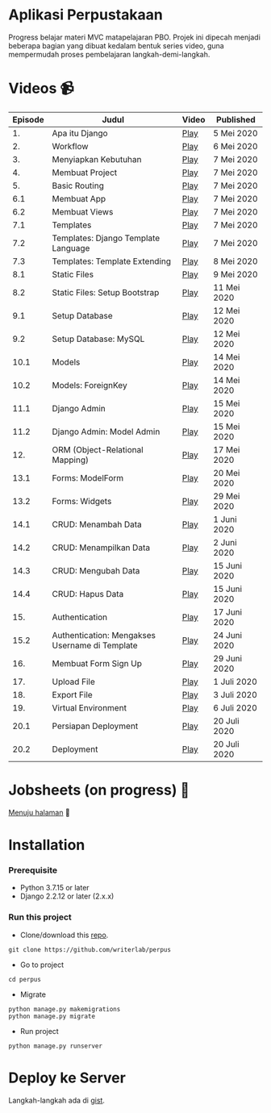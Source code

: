 # Aplikasi Perpustakaan
Progress belajar materi MVC matapelajaran PBO.
Projek ini dipecah menjadi beberapa bagian yang dibuat kedalam bentuk series video, guna mempermudah proses pembelajaran langkah-demi-langkah.

# Videos 📹
| Episode | Judul | Video | Published |
|---|---|---|---|
| 1. | Apa itu Django | [Play](https://youtu.be/Cj89fGNiMSk) | 5 Mei 2020
| 2. | Workflow | [Play](https://youtu.be/xN8sAeMPsEg) | 6 Mei 2020
| 3. | Menyiapkan Kebutuhan | [Play](https://youtu.be/5OAN7FhO-lw) | 7 Mei 2020
| 4. | Membuat Project | [Play](https://youtu.be/pJxiLVaVvIg) | 7 Mei 2020
| 5. | Basic Routing | [Play](https://youtu.be/jvMQR9u3Rgg) | 7 Mei 2020
| 6.1 | Membuat App | [Play](https://youtu.be/R-SZTFZQ8Sg) | 7 Mei 2020
| 6.2 | Membuat Views | [Play](https://youtu.be/sPFigndffM8) | 7 Mei 2020
| 7.1 | Templates | [Play](https://youtu.be/5UScV1i0MoM) | 7 Mei 2020
| 7.2 | Templates: Django Template Language | [Play](https://youtu.be/amP6jUVhp2g) | 7 Mei 2020
| 7.3 | Templates: Template Extending | [Play](https://youtu.be/fLOWCJYfGXQ) | 8 Mei 2020
| 8.1 | Static Files | [Play](https://youtu.be/YnUOG6Oor04) | 9 Mei 2020
| 8.2 | Static Files:  Setup Bootstrap | [Play](https://youtu.be/5JagJ4bQzBY) | 11 Mei 2020
| 9.1 | Setup Database | [Play](https://youtu.be/VHe-SxvTPDk) | 12 Mei 2020
| 9.2 | Setup Database: MySQL | [Play](https://youtu.be/NE5oAwWPdVs) | 12 Mei 2020
| 10.1 | Models | [Play](https://youtu.be/q7grGllxyxE) | 14 Mei 2020
| 10.2 | Models: ForeignKey | [Play](https://youtu.be/Iv1VKt4RHmw) | 14 Mei 2020
| 11.1 | Django Admin | [Play](https://youtu.be/7vNQESIkPf4) | 15 Mei 2020
| 11.2 | Django Admin: Model Admin | [Play](https://youtu.be/V8hY2hzyJw4) | 15 Mei 2020
| 12. | ORM (Object-Relational Mapping) | [Play](https://youtu.be/zoNk0dPikpg) | 17 Mei 2020
| 13.1 | Forms: ModelForm | [Play](https://youtu.be/DXXneMxdGEU) | 20 Mei 2020
| 13.2 | Forms: Widgets | [Play](https://youtu.be/gHNEdANR4WQ) | 29 Mei 2020
| 14.1 | CRUD: Menambah Data | [Play](https://youtu.be/ZWELAOzJhUM) | 1 Juni 2020
| 14.2 | CRUD: Menampilkan Data | [Play](https://youtu.be/EYlFTIcnAXE) | 2 Juni 2020
| 14.3 | CRUD: Mengubah Data | [Play](https://youtu.be/auZJ5GM5iTc) | 15 Juni 2020
| 14.4 | CRUD: Hapus Data | [Play](https://youtu.be/EWLuwTeJjSA) | 15 Juni 2020
| 15. | Authentication | [Play](https://youtu.be/3xyYrYXMB_8) | 17 Juni 2020
| 15.2 | Authentication: Mengakses Username di Template | [Play](https://youtu.be/4SXPDNdTgV8) | 24 Juni 2020
| 16. | Membuat Form Sign Up | [Play](https://youtu.be/wStQuGwp5ZA) | 29 Juni 2020
| 17. | Upload File | [Play](https://youtu.be/BHUT6XGF4eE) | 1 Juli 2020
| 18. | Export File | [Play](https://youtu.be/ICI6OXkr7Vk) | 3 Juli 2020
| 19. | Virtual Environment | [Play](https://youtu.be/qGPSGuTqajo) | 6 Juli 2020
| 20.1 | Persiapan Deployment | [Play](https://youtu.be/VZGwILOsVxU) | 20 Juli 2020
| 20.2 | Deployment | [Play](https://youtu.be/Gz038-K6Jvk) | 20 Juli 2020

# Jobsheets (on progress) 📝
[Menuju halaman](https://github.com/writerlab/jobsheets) 🚀

# Installation
### Prerequisite
- Python 3.7.15 or later
- Django 2.2.12 or later (2.x.x)

### Run this project
- Clone/download this [repo](https://github.com/writerlab/perpus).
```
git clone https://github.com/writerlab/perpus
```
- Go to project
```
cd perpus
```
- Migrate
```
python manage.py makemigrations
python manage.py migrate
```
- Run project
```
python manage.py runserver
```

# Deploy ke Server
Langkah-langkah ada di [gist](https://gist.github.com/HilmiZul/ced27b2759b380a5cbb1d794dc8f8ec9).
